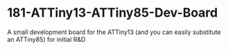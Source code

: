 # 181-ATTiny13-ATTiny85-Dev-Board
A small development board for the ATTiny13 (and you can easily substitute an ATTiny85) for initial R&amp;D
